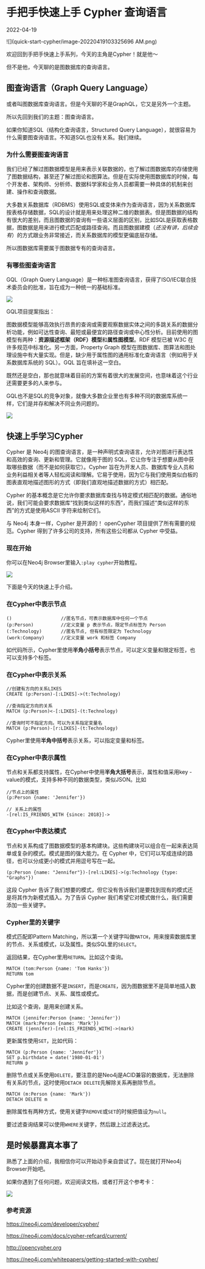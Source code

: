 # 手把手快速上手 Cypher 查询语言

2022-04-19

![](quick-start-cypher/image-20220419103325696 AM.png)

欢迎回到手把手快速上手系列，今天的主角是Cypher！就是他～

但不是他，今天聊的是图数据库的查询语言。

## 图查询语言（Graph Query Language）

或者叫图数据库查询语言。但是今天聊的不是GraphQL，它又是另外一个主题。

所以先回到我们的主题：图查询语言。

如果你知道SQL（结构化查询语言，Structured Query Language），就很容易为什么需要图查询语言。不知道SQL也没有关系。我们继续。

### 为什么需要图查询语言

我们已经了解过图数据模型是用来表示关联数据的，也了解过图数据库的存储使用了图数据结构，甚至还了解过图论和图算法。但是在实际使用图数据库的时候，每个开发者、架构师、分析师、数据科学家和业务人员都需要一种具体的机制来创建、操作和查询数据。

大多数关系数据库（RDBMS）使用SQL或变体来作为查询语言，因为关系数据库按表格存储数据，SQL的设计就是用来处理这种二维的数据表。但是图数据的结构有很大的差别，而且图数据的查询有一些语义层面的区别，比如SQL是获取表格数据，图数据是用来进行模式匹配或路径查询。而且图数据建模（*还没有讲，后续会有*）的方式跟业务非常接近，而关系数据库的模型更偏底层存储。

所以图数据库需要属于图数据专有的查询语言。

### 有哪些图查询语言

GQL（Graph Query Language）是一种标准图查询语言，获得了ISO/IEC联合技术委员会的批准，旨在成为一种统一的基础标准。

![](quick-start-cypher/GQL-ecosystem.jpg)

GQL项目提案指出：

图数据模型能够高效执行昂贵的查询或需要观察数据实体之间的多跳关系的数据分析功能，例如可达性查询、最短或最便宜的路径查询或中心性分析。目前使用的图模型有两种：**资源描述框架（RDF）模型**和**属性图模型**。RDF 模型已被 W3C 在许多规范中标准化。另一方面，Property Graph 模型在图数据库、图算法和图处理设施中有大量实现。但是，缺少用于属性图的通用标准化查询语言（例如用于关系数据库系统的 SQL）。GQL 旨在填补这一空白。

既然还是空白，那也就意味着目前的方案有着很大的发展空间，也意味着这个行业还需要更多的人来参与。

GQL也不是SQL的竞争对象，就像大多数企业里也有多种不同的数据库系统一样，它们是并存和解决不同业务问题的。

![](quick-start-cypher/gql_diagram.png)



## 快速上手学习Cypher

Cypher 是 Neo4j 的图查询语言，是一种声明式查询语言，允许对图进行表达性和高效的查询、更新和管理。它就像用于图的 SQL，它让你专注于想要从图中获取哪些数据（而不是如何获取它）。Cypher 旨在为开发人员、数据库专业人员和业务利益相关者等人轻松阅读和理解。它易于使用，因为它与我们使用类似白板的图表直观地描述图形的方式（即我们直观地描述数据的方式）相匹配。

Cypher 的基本概念是它允许你要求数据库查找与特定模式相匹配的数据。通俗地说，我们可能会要求数据库“找到类似这样的东西”，而我们描述“类似这样的东西”的方式是使用ASCII 字符来绘制它们。

与 Neo4j 本身一样，Cypher 是开源的！ openCypher 项目提供了所有需要的规范。Cypher 得到了许多公司的支持，所有这些公司都从 Cypher 中受益。

### 现在开始

你可以在Neo4j Browser里输入`:play cypher`开始教程。

![](quick-start-cypher/cypher_learning.jpg)

下面是今天的快速上手介绍。

### 在Cypher中表示节点

```
()                  //匿名节点，可表示数据库中任何一个节点
(p:Person)          //定义变量 p 表示节点，限定节点标签为 Person
(:Technology)       //匿名节点, 但有标签限定为 Technology
(work:Company)      //定义变量 work 和标签 Company
```

如代码所示，Cypher里使用**半角小括号**表示节点，可以定义变量和限定标签，也可以支持多个标签。

### 在Cypher中表示关系

```
//创建有方向的关系LIKES
CREATE (p:Person)-[:LIKES]->(t:Technology)

//查询指定方向的关系
MATCH (p:Person)<-[:LIKES]-(t:Technology)

//查询时可不指定方向。可以为关系指定变量名
MATCH (p:Person)-[r:LIKES]-(t:Technology)
```

Cypher里使用**半角中括号**表示关系，可以指定变量和标签。

### 在Cypher中表示属性

节点和关系都支持属性，在Cypher中使用**半角大括号**表示，属性和值采用key - value的模式，支持多种不同的数据类型，类似JSON。比如

```
//节点上的属性
(p:Person {name: 'Jennifer'})

// 关系上的属性
-[rel:IS_FRIENDS_WITH {since: 2018}]->
```

### 在Cypher中表达模式

节点和关系构成了图数据模型的基本构建块。这些构建块可以组合在一起来表达简单或复杂的模式。模式是图的强大能力。在 Cypher 中，它们可以写成连续的路径，也可以分成更小的模式并用逗号写在一起。

```cypher
(p:Person {name: "Jennifer"})-[rel:LIKES]->(g:Technology {type: "Graphs"})
```

这段 Cypher 告诉了我们想要的模式，但它没有告诉我们是要找到现有的模式还是将其作为新模式插入。为了告诉 Cypher 我们希望它对模式做什么，我们需要添加一些关键字。

### Cypher里的关键字

模式匹配即Pattern Matching，所以第一个关键字叫做`MATCH`，用来搜索数据库里的节点、关系或模式，以及属性。类似SQL里的`SELECT`。

返回结果，在Cypher里用`RETURN`。比如这个查询。

```cypher
MATCH (tom:Person {name: 'Tom Hanks'})
RETURN tom
```

Cypher里的创建数据不是`INSERT`，而是`CREATE`，因为图数据里不是简单地插入数据，而是创建节点、关系、属性或模式。

比如这个查询，是用来创建关系。

```cypher
MATCH (jennifer:Person {name: 'Jennifer'})
MATCH (mark:Person {name: 'Mark'})
CREATE (jennifer)-[rel:IS_FRIENDS_WITH]->(mark)
```

更新属性使用`SET`，比如代码：

```cypher
MATCH (p:Person {name: 'Jennifer'})
SET p.birthdate = date('1980-01-01')
RETURN p
```

删除节点或关系使用`DELETE`，要注意的是Neo4j是ACID兼容的数据库，无法删除有关系的节点，这时使用`DETACH DELETE`先解除关系再删除节点。

```cypher
MATCH (m:Person {name: 'Mark'})
DETACH DELETE m
```

删除属性有两种方式，使用关键字`REMOVE`或`SET`的时候把值设为`null`。

要过滤查询结果可以使用`WHERE`关键字，然后跟上过滤表达式。

## 是时候暴露真本事了

熟悉了上面的介绍，我相信你可以开始动手亲自尝试了。现在就打开Neo4j Browser开始吧。

如果你遇到了任何问题，欢迎阅读文档，或者打开这个参考卡：

![](quick-start-cypher/cypher-refcard.png)

### 参考资源

https://neo4j.com/developer/cypher/

https://neo4j.com/docs/cypher-refcard/current/

http://opencypher.org

https://neo4j.com/whitepapers/getting-started-with-cypher/